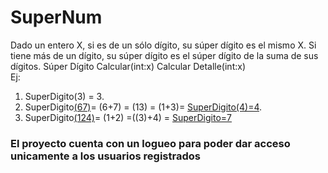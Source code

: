 # SuperNum
Dado un entero X, si es de un sólo dígito, su súper dígito es el mismo X. Si tiene más de un dígito, su súper dígito es el súper dígito de la suma de sus dígitos. 
Súper Dígito 
Calcular(int:x) Calcular Detalle(int:x) </br>
Ej: </br>
1) SuperDigito(3) = 3. </br>
2) SuperDigito<u>(67)</u>= (6+7) = (13) = (1+3)= <u>SuperDigito(4)=4</u>.</br> 
3) SuperDigito<u>(124)</u>= (1+2) =((3)+4) = <u>SuperDigito=7</u> </br>

<h3>El proyecto cuenta con un logueo para poder dar acceso unicamente a los usuarios registrados</h3>
